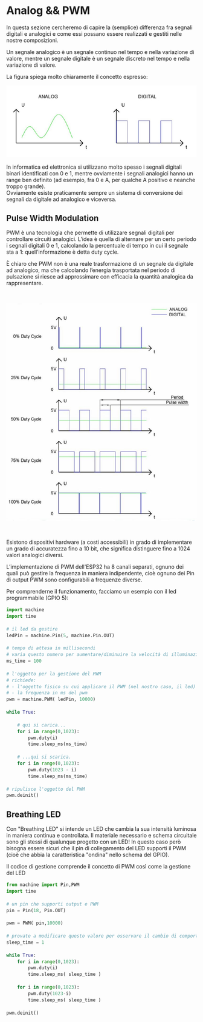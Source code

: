 # Analog && PWM


In questa sezione cercheremo di capire la (semplice) differenza fra segnali digitali e analogici e come essi possano essere realizzati
e gestiti nelle nostre composizioni.

Un segnale analogico è un segnale continuo nel tempo e nella variazione di valore, mentre un segnale digitale è un segnale discreto
nel tempo e nella variazione di valore.

La figura spiega molto chiaramente il concetto espresso:


![Analog vs Digital](images/AP_Analog_vs_Digital.jpg)


In informatica ed elettronica si utilizzano molto spesso i segnali digitali binari identificati con 0 e 1, mentre ovviamente i segnali
analogici hanno un range ben definito (ad esempio, fra 0 e A, per qualche A positivo e neanche troppo grande).<br>
Ovviamente esiste praticamente sempre un sistema di conversione dei segnali da digitale ad analogico e viceversa.



## Pulse Width Modulation

PWM è una tecnologia che permette di utilizzare segnali digitali per controllare circuiti analogici. L’idea è quella di alternare
per un certo periodo i segnali digitali 0 e 1, calcolando la percentuale di tempo in cui il segnale sta a 1: quell’informazione è detta duty cycle.

È chiaro che PWM non è una reale trasformazione di un segnale da digitale ad analogico, ma che calcolando l’energia trasportata
nel periodo di pulsazione si riesce ad approssimare con efficacia la quantità analogica da rappresentare.

<br>

![Duty Cycle](images/AP_duty_cycle.jpg)

<br>

Esistono dispositivi hardware (a costi accessibili) in grado di implementare un grado di accuratezza fino a 10 bit,
che significa distinguere fino a 1024 valori analogici diversi.

L’implementazione di PWM dell'ESP32 ha 8 canali separati, ognuno dei quali può gestire la frequenza in maniera indipendente, cioè ognuno dei Pin di output PWM sono configurabili a frequenze diverse.

Per comprenderne il funzionamento, facciamo un esempio con il led programmabile (GPIO 5):

``` py
import machine
import time

# il led da gestire
ledPin = machine.Pin(5, machine.Pin.OUT)

# tempo di attesa in millisecondi
# varia questo numero per aumentare/diminuire la velocità di illuminazione del led
ms_time = 100

# l'oggetto per la gestione del PWM
# richiede:
# - l'oggetto fisico su cui applicare il PWM (nel nostro caso, il led)
# - la frequenza in ms del pwm
pwm = machine.PWM( ledPin, 10000)

while True:

    # qui si carica...
    for i in range(0,1023):
        pwm.duty(i)
        time.sleep_ms(ms_time)

    # ...qui si scarica.
    for i in range(0,1023):
        pwm.duty(1023 - i)
        time.sleep_ms(ms_time)

# ripulisce l'oggetto del PWM
pwm.deinit()
```

<!-- ################################################################################# -->
## Breathing LED

Con "Breathing LED" si intende un LED che cambia la sua intensità luminosa in maniera continua e controllata.
Il materiale necessario e schema circuitale sono gli stessi di qualunque progetto con un LED! In questo caso però
bisogna essere sicuri che il pin di collegamento del LED supporti il PWM (cioè che abbia la caratteristica "ondina" nello schema del GPIO).

Il codice di gestione comprende il concetto di PWM così come la gestione del LED

``` py
from machine import Pin,PWM
import time

# un pin che supporti output e PWM
pin = Pin(18, Pin.OUT)

pwm = PWM( pin,10000)

# provate a modificare questo valore per osservare il cambio di comportamento
sleep_time = 1

while True:
    for i in range(0,1023):
        pwm.duty(i)
        time.sleep_ms( sleep_time )

    for i in range(0,1023):
        pwm.duty(1023-i)
        time.sleep_ms( sleep_time )

pwm.deinit()
```


<br>
<br>
<br>
